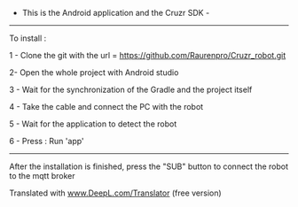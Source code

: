 - This is the Android application and the Cruzr SDK -

-----

To install :

1 - Clone the git with the url = https://github.com/Raurenpro/Cruzr_robot.git

2- Open the whole project with Android studio

3 - Wait for the synchronization of the Gradle and the project itself

4 - Take the cable and connect the PC with the robot

5 - Wait for the application to detect the robot

6 - Press : Run 'app'

-----

After the installation is finished, press the "SUB" button to connect the robot to the mqtt broker

Translated with www.DeepL.com/Translator (free version)
